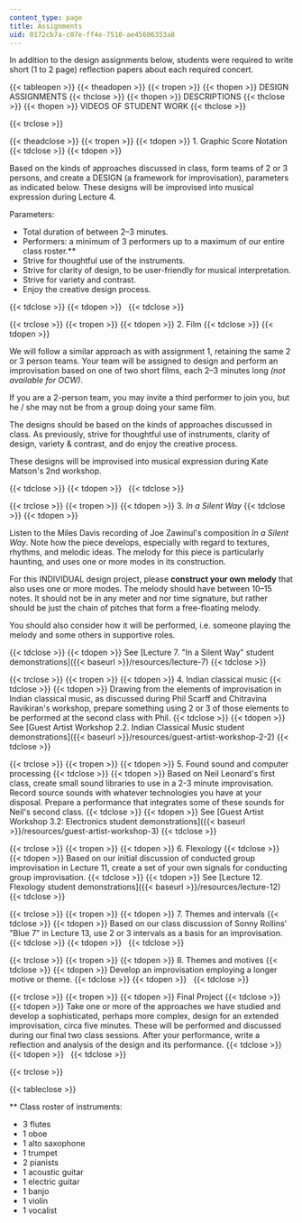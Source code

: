 ```yaml
---
content_type: page
title: Assignments
uid: 0172cb7a-c07e-ff4e-7510-ae45606353a8
---
```


In addition to the design assignments below, students were required to write short (1 to 2 page) reflection papers about each required concert.

{{< tableopen >}}
{{< theadopen >}}
{{< tropen >}}
{{< thopen >}}
DESIGN ASSIGNMENTS
{{< thclose >}}
{{< thopen >}}
DESCRIPTIONS
{{< thclose >}}
{{< thopen >}}
VIDEOS OF STUDENT WORK
{{< thclose >}}

{{< trclose >}}

{{< theadclose >}}
{{< tropen >}}
{{< tdopen >}}
1\. Graphic Score Notation
{{< tdclose >}}
{{< tdopen >}}


Based on the kinds of approaches discussed in class, form teams of 2 or 3 persons, and create a DESIGN (a framework for improvisation), parameters as indicated below. These designs will be improvised into musical expression during Lecture 4.

Parameters:

*   Total duration of between 2–3 minutes.
*   Performers: a minimum of 3 performers up to a maximum of our entire class roster.\*\*
*   Strive for thoughtful use of the instruments.
*   Strive for clarity of design, to be user-friendly for musical interpretation.
*   Strive for variety and contrast.
*   Enjoy the creative design process.


{{< tdclose >}}
{{< tdopen >}}
 
{{< tdclose >}}

{{< trclose >}}
{{< tropen >}}
{{< tdopen >}}
2\. Film
{{< tdclose >}}
{{< tdopen >}}


We will follow a similar approach as with assignment 1, retaining the same 2 or 3 person teams. Your team will be assigned to design and perform an improvisation based on one of two short films, each 2–3 minutes long _(not available for OCW)_.

If you are a 2-person team, you may invite a third performer to join you, but he / she may not be from a group doing your same film.

The designs should be based on the kinds of approaches discussed in class. As previously, strive for thoughtful use of instruments, clarity of design, variety & contrast, and do enjoy the creative process.

These designs will be improvised into musical expression during Kate Matson's 2nd workshop.


{{< tdclose >}}
{{< tdopen >}}
 
{{< tdclose >}}

{{< trclose >}}
{{< tropen >}}
{{< tdopen >}}
3\. _In a Silent Way_
{{< tdclose >}}
{{< tdopen >}}


Listen to the Miles Davis recording of Joe Zawinul's composition _In a Silent Way_. Note how the piece develops, especially with regard to textures, rhythms, and melodic ideas. The melody for this piece is particularly haunting, and uses one or more modes in its construction.

For this INDIVIDUAL design project, please **construct your own melody** that also uses one or more modes. The melody should have between 10–15 notes. It should not be in any meter and nor time signature, but rather should be just the chain of pitches that form a free-floating melody.

You should also consider how it will be performed, i.e. someone playing the melody and some others in supportive roles.


{{< tdclose >}}
{{< tdopen >}}
See [Lecture 7. "In a Silent Way" student demonstrations]({{< baseurl >}}/resources/lecture-7)
{{< tdclose >}}

{{< trclose >}}
{{< tropen >}}
{{< tdopen >}}
4\. Indian classical music
{{< tdclose >}}
{{< tdopen >}}
Drawing from the elements of improvisation in Indian classical music, as discussed during Phil Scarff and Chitravina Ravikiran's workshop, prepare something using 2 or 3 of those elements to be performed at the second class with Phil.
{{< tdclose >}}
{{< tdopen >}}
See [Guest Artist Workshop 2.2. Indian Classical Music student demonstrations]({{< baseurl >}}/resources/guest-artist-workshop-2-2)
{{< tdclose >}}

{{< trclose >}}
{{< tropen >}}
{{< tdopen >}}
5\. Found sound and computer processing
{{< tdclose >}}
{{< tdopen >}}
Based on Neil Leonard's first class, create small sound libraries to use in a 2-3 minute improvisation. Record source sounds with whatever technologies you have at your disposal. Prepare a performance that integrates some of these sounds for Neil's second class.
{{< tdclose >}}
{{< tdopen >}}
See [Guest Artist Workshop 3.2: Electronics student demonstrations]({{< baseurl >}}/resources/guest-artist-workshop-3)
{{< tdclose >}}

{{< trclose >}}
{{< tropen >}}
{{< tdopen >}}
6\. Flexology
{{< tdclose >}}
{{< tdopen >}}
Based on our initial discussion of conducted group improvisation in Lecture 11, create a set of your own signals for conducting group improvisation.
{{< tdclose >}}
{{< tdopen >}}
See [Lecture 12. Flexology student demonstrations]({{< baseurl >}}/resources/lecture-12)
{{< tdclose >}}

{{< trclose >}}
{{< tropen >}}
{{< tdopen >}}
7\. Themes and intervals
{{< tdclose >}}
{{< tdopen >}}
Based on our class discussion of Sonny Rollins' "Blue 7" in Lecture 13, use 2 or 3 intervals as a basis for an improvisation.
{{< tdclose >}}
{{< tdopen >}}
 
{{< tdclose >}}

{{< trclose >}}
{{< tropen >}}
{{< tdopen >}}
8\. Themes and motives
{{< tdclose >}}
{{< tdopen >}}
Develop an improvisation employing a longer motive or theme.
{{< tdclose >}}
{{< tdopen >}}
 
{{< tdclose >}}

{{< trclose >}}
{{< tropen >}}
{{< tdopen >}}
Final Project
{{< tdclose >}}
{{< tdopen >}}
Take one or more of the approaches we have studied and develop a sophisticated, perhaps more complex, design for an extended improvisation, circa five minutes. These will be performed and discussed during our final two class sessions. After your performance, write a reflection and analysis of the design and its performance.
{{< tdclose >}}
{{< tdopen >}}
 
{{< tdclose >}}

{{< trclose >}}

{{< tableclose >}}

\*\* Class roster of instruments:

*   3 flutes
*   1 oboe
*   1 alto saxophone
*   1 trumpet
*   2 pianists
*   1 acoustic guitar
*   1 electric guitar
*   1 banjo
*   1 violin
*   1 vocalist